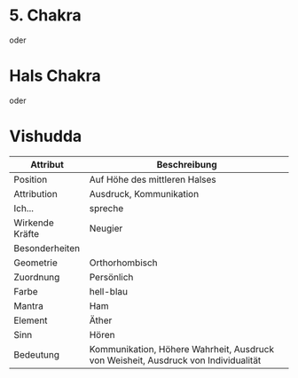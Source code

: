 # 5. Chakra
oder
# Hals Chakra
oder
# Vishudda
| Attribut        | Beschreibung                                                                       |
| --------------- | ---------------------------------------------------------------------------------- |
| Position        | Auf Höhe des mittleren Halses                                                      |
| Attribution     | Ausdruck, Kommunikation                                                            |
| Ich...          | spreche                                                                            |
| Wirkende Kräfte | Neugier                                                                            |
| Besonderheiten  |                                                                                    |
| Geometrie       | Orthorhombisch                                                                     |
| Zuordnung       | Persönlich                                                                         |
| Farbe           | hell-blau                                                                          |
| Mantra          | Ham                                                                                |
| Element         | Äther                                                                              |
| Sinn            | Hören                                                                              |
| Bedeutung       | Kommunikation, Höhere Wahrheit, Ausdruck von Weisheit, Ausdruck von Individualität |

